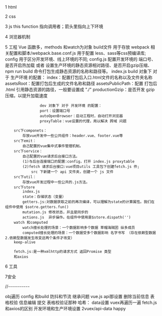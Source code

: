 1 html 

2 css

3 js
    this function 指向调用者；箭头里指向上下环境



4 浏览器机制


5 工程
    Vue 函数多，methods 和watch为对象
        build文件 
            用于存放 webpack 相关配置和脚本/webpack.base.conf.js 用于配置 less、sass等css预编译库;
        config
            用于区分开发环境、线上环境的不同;
            config.js 配置开发环境的 端口号、是否开启热加载 或者 设置生产环境的静态资源相对路径、是否开启gzip压缩、npm run build 命令打包生成静态资源的名称和路径等。
            index.js 
                    build 对象下 对于 生产环境 的配置：
                    index：配置打包后入口.html文件的名称以及文件夹名称
                    assetsRoot：配置打包后生成的文件名称和路径
                    assetsPublicPath：配置 打包后 .html 引用静态资源的路径，一般要设置成 "./"
                    productionGzip：是否开发 gzip 压缩，以提升加载速度
                    
                    dev 对象下 对于 开发环境 的配置：
                    port：设置端口号
                    autoOpenBrowser：启动工程时，自动打开浏览器
                    proxyTable：vue设置的代理，用以解决 跨域 问题

        src下componets：
            存放vue开发中一些公共组件：header.vue、footer.vue等
        src下emit：
            自己配置的vue集中式事件管理机制。
        src下service：
            自己配置的vue请求后台接口方法。
            (1)与后台连接端口的配置:config，打开 index.js proxytable
            (2)fetch 请求后台接口:vue项目utils 工具包下创建fetch.js 件;
                src 下新建一个 api 文件夹，创建一个 js 文件
        src下util：
            存放vue开发过程中一些公共的.js方法。
        src下store
            index.js
            state：存储状态（变量）
            getters.js:对数据获取之前的再次编译，可以理解为state的计算属性。我们在组件中使用 $sotre.getters.fun()
            mutation.js 修改状态，并且是同步的
            actions.js  异步操作。在组件中使用是$store.dispath('')
        watch 和computed
            watch擅长处理的场景：一个数据影响多个数据 草帽海贼团 纵多成员
            computed擅长处理的场景：一个数据受多个数据影响 名字书写 （存在依赖型数据 2.依赖型数据发生改变这两个条件才改变）
        keep-alive

        fetch.js:是一种xmlhttp的请求方式 返回Promise 类型
        和axios

6 工具


7安全



//-----------

obj遍历  config 和build 防抖和节流 继承问题
vue.js   api那设置  删除当前信息  表格校验 信息编辑 提交  表格校验证那种
哈希：
data设置 
vuex再遍历一遍
fetch.js 和axios的区别
开发环境和生产环境设置
2vuex/api-data happy